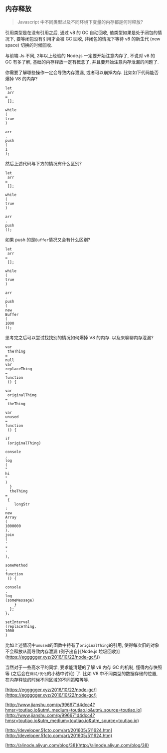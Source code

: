 ## 内存释放

> Javascript 中不同类型以及不同环境下变量的内存都是何时释放?

引用类型是在没有引用之后, 通过 v8 的 GC 自动回收, 值类型如果是处于闭包的情况下, 要等闭包没有引用才会被 GC 回收, 非闭包的情况下等待 v8 的新生代 \(new space\) 切换的时候回收.

与前端 Js 不同, 2年以上经验的 Node.js 一定要开始注意内存了, 不说对 v8 的 GC 有多了解, 基础的内存释放一定有概念了, 并且要开始注意内存泄漏的问题了.

你需要了解哪些操作一定会导致内存泄漏, 或者可以崩掉内存. 比如如下代码能否爆掉 V8 的内存?

```
let
 arr 
=
 [];

while
(
true
)

arr
.
push
(
1
);
```

然后上述代码与下方的情况有什么区别?

```
let
 arr 
=
 [];

while
(
true
)

arr
.
push
();
```

如果 push 的是`Buffer`情况又会有什么区别?

```
let
 arr 
=
 [];

while
(
true
)

arr
.
push
(
new
Buffer
(
1000
));
```

思考完之后可以尝试找找别的情况如何爆掉 V8 的内存. 以及来聊聊内存泄漏?

```
var
 theThing 
=
null
var
replaceThing
=
function
 () {

var
 originalThing 
=
 theThing

var
unused
=
function
 () {

if
 (originalThing)

console
.
log
(
"
hi
"
)
  }
  theThing 
=
 {
    longStr
:
new
Array
(
1000000
).
join
(
'
*
'
),

someMethod
:
function
 () {

console
.
log
(someMessage)
    }
  };
};

setInterval
(replaceThing, 
1000
)
```

比如上述情况中`unused`的函数中持有了`originalThing`的引用, 使得每次旧的对象不会释放从而导致内存泄漏 \(例子出自[《Node.js 垃圾回收》](https://eggggger.xyz/2016/10/22/node-gc/\)\)

当然对于一些高水平的同学, 要求能清楚的了解 v8 内存 GC 的机制, 懂得内存快照等 \(之后会在`调试/优化`的小结中讨论\) 了. 比如 V8 中不同类型的数据存储的位置, 在内存释放的时候不同区域的不同策略等等.

[https://eggggger.xyz/2016/10/22/node-gc/](https://eggggger.xyz/2016/10/22/node-gc/)

[http://www.jianshu.com/p/996671d4dcc4?hmsr=toutiao.io&utm\_medium=toutiao.io&utm\_source=toutiao.io](http://www.jianshu.com/p/996671d4dcc4?hmsr=toutiao.io&utm_medium=toutiao.io&utm_source=toutiao.io)

[http://developer.51cto.com/art/201605/511624.htm](http://developer.51cto.com/art/201605/511624.htm)

[http://alinode.aliyun.com/blog/38](http://alinode.aliyun.com/blog/38)

